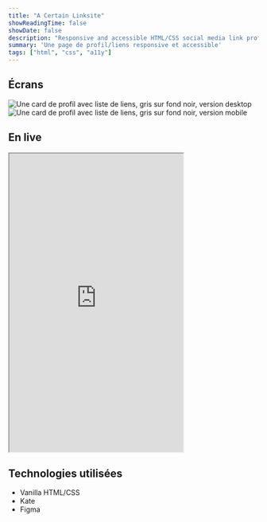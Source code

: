 ```yaml
---
title: "A Certain Linksite"
showReadingTime: false
showDate: false
description: "Responsive and accessible HTML/CSS social media link profile"
summary: 'Une page de profil/liens responsive et accessible'
tags: ["html", "css", "a11y"]
---
```

## Écrans 


![Une card de profil avec liste de liens, gris sur fond noir, version desktop](Desktop.png "Version desktop") 
![Une card de profil avec liste de liens, gris sur fond noir, version mobile](Mobile.png "Version mobile")


## En live


<iframe src="https://contrebasses.github.io/social-links/" width="350px" height="600px"></iframe>


## Technologies utilisées

- Vanilla HTML/CSS
- Kate
- Figma

